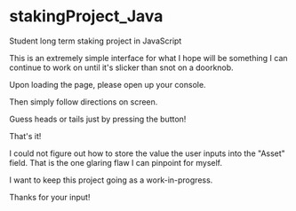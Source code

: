 # stakingProject_Java
Student long term staking project in JavaScript


This is an extremely simple interface for what I hope will be something I can continue to work on until it's slicker than snot on a doorknob.

Upon loading the page, please open up your console. 

Then simply follow directions on screen. 

Guess heads or tails just by pressing the button!

That's it!

I could not figure out how to store the value the user inputs into the "Asset" field. That is the one glaring flaw I can pinpoint for myself.

I want to keep this project going as a work-in-progress. 

Thanks for your input! 
